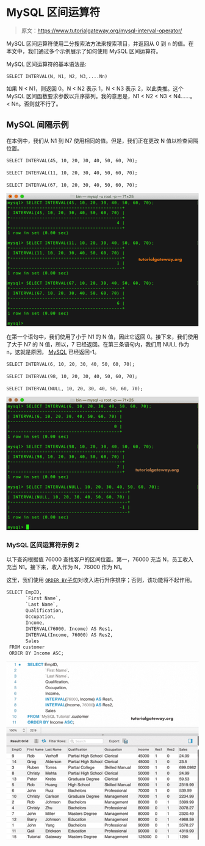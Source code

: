 # MySQL 区间运算符

> 原文：<https://www.tutorialgateway.org/mysql-interval-operator/>

MySQL 区间运算符使用二分搜索法方法来搜索项目，并返回从 0 到 n 的值。在本文中，我们通过多个示例展示了如何使用 MySQL 区间运算符。

MySQL 区间运算符的基本语法是:

```
SELECT INTERVAL(N, N1, N2, N3,....Nn) 
```

如果 N < N1，则返回 0。N < N2 表示 1，N < N3 表示 2，以此类推。这个 MySQL 区间函数要求参数以升序排列。我的意思是，N1 < N2 < N3 < N4……。< Nn。否则就不行了。

## MySQL 间隔示例

在本例中，我们从 N1 到 N7 使用相同的值。但是，我们正在更改 N 值以检查间隔位置。

```
SELECT INTERVAL(45, 10, 20, 30, 40, 50, 60, 70);

SELECT INTERVAL(11, 10, 20, 30, 40, 50, 60, 70);

SELECT INTERVAL(67, 10, 20, 30, 40, 50, 60, 70);
```

![MySQL INTERVAL Operator 1](img/2b438e6f975944e9c74627fabf2ebe76.png)

在第一个语句中，我们使用了小于 N1 的 N 值，因此它返回 0。接下来，我们使用了大于 N7 的 N 值，所以，7 已经返回。在第三条语句内，我们用 NULL 作为 n，这就是原因， [MySQL](https://www.tutorialgateway.org/mysql-tutorial/) 已经返回-1。

```
SELECT INTERVAL(6, 10, 20, 30, 40, 50, 60, 70);

SELECT INTERVAL(98, 10, 20, 30, 40, 50, 60, 70);

SELECT INTERVAL(NULL, 10, 20, 30, 40, 50, 60, 70);
```

![MySQL INTERVAL Operator 2](img/7a0372e67f589b13694b66e60430cfd4.png)

### MySQL 区间运算符示例 2

以下查询根据值 76000 查找客户的区间位置。第一，76000 充当 N，员工收入充当 N1。接下来，收入作为 N，76000 作为 N1。

这里，我们使用 [`ORDER BY`子句](https://www.tutorialgateway.org/mysql-order-by/)对收入进行升序排序；否则，该功能将不起作用。

```
SELECT EmpID, 
       `First Name`,
       `Last Name`,
       Qualification,
       Occupation,
       Income,
       INTERVAL(76000, Income) AS Res1,
       INTERVAL(Income, 76000) AS Res2,
       Sales
 FROM customer
 ORDER BY Income ASC;
```

![MySQL INTERVAL Operator 3](img/3378ba4fb2cabadc6170295920c4ea9b.png)